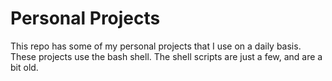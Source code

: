 # Personal Projects

This repo has some of my personal projects that I use on a daily basis.
These projects use the bash shell.
The shell scripts are just a few, and are a bit old.

